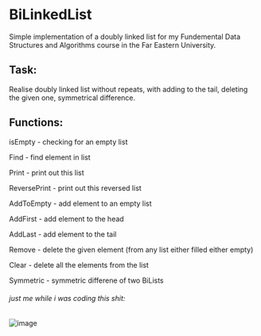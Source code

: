 # BiLinkedList
Simple implementation of a doubly linked list for my Fundemental Data Structures and Algorithms course in the Far Eastern University.

## Task:

Realise doubly linked list without repeats, with adding to the tail, deleting the given one, symmetrical difference.

## Functions:

isEmpty - checking for an empty list

Find - find element in list

Print - print out this list

ReversePrint - print out this reversed list

AddToEmpty - add element to an empty list

AddFirst - add element to the head

AddLast - add element to the tail

Remove - delete the given element (from any list either filled either empty)

Clear - delete all the elements from the list

Symmetric - symmetric differene of two BiLists





###### just me while i was coding this shit:

![image](https://user-images.githubusercontent.com/89124030/212095300-8eab01b1-f96f-4db5-9d2b-6b2aa7fbe3e5.png)


